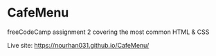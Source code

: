 # CafeMenu
freeCodeCamp assignment 2 covering the most common HTML & CSS

Live site: https://nourhan031.github.io/CafeMenu/